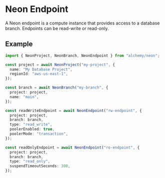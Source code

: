 # Neon Endpoint

A Neon endpoint is a compute instance that provides access to a database branch. Endpoints can be read-write or read-only.

## Example

```typescript
import { NeonProject, NeonBranch, NeonEndpoint } from "alchemy/neon";

const project = await NeonProject("my-project", {
  name: "My Database Project",
  regionId: "aws-us-east-1",
});

const branch = await NeonBranch("my-branch", {
  project: project,
  name: "main",
});

const readWriteEndpoint = await NeonEndpoint("rw-endpoint", {
  project: project,
  branch: branch,
  type: "read_write",
  poolerEnabled: true,
  poolerMode: "transaction",
});

const readOnlyEndpoint = await NeonEndpoint("ro-endpoint", {
  project: project,
  branch: branch,
  type: "read_only",
  suspendTimeoutSeconds: 300,
});
```

